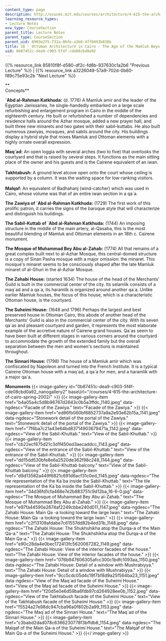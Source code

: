 ```yaml
---
content_type: page
description: http://ocwcms.mit.edu/courses/architecture/4-615-the-architecture-of-cairo-spring-2002/lecture-notes/lec16/#fieldsetlegend-settings
learning_resource_types:
- Lecture Notes
ocw_type: CourseSection
parent_title: Lecture Notes
parent_type: CourseSection
parent_uid: 6903e2f5-731a-0bfe-a3b8-4ff0493b836b
title: 16 - Ottoman Architecture in Cairo - The Age of the Mamluk Beys
uid: 0b87451c-dea9-c903-5f4f-cde08cbd0a92
---
```


{{% resource_link 85810f8f-d580-df2c-fd8b-937630c1a2b6 "Previous Lecture" %}} | {{% resource_link a3226049-57a9-702d-0b60-f89c75e93c2b "Next Lecture" %}}

**  
Concepts**

**&grave;Abd al-Rahman Katkhuda:** (d. 1776) A Mamluk amir and the leader of the Egyptian Janissaries, he single-handedly embarked on a large scale refurbishing and enlargement program in Cairo in the middle of the eighteenth century. He built or refurbished a number of dependencies and residence halls around the Azhar mosque, added a new prayer hall, and built three new minarets and two gates with their sabil-kuttabs. He also built numerous zawiyas, mosques, and sabils around the city. His buildings display a hybrid style that mixes Mamluk and Ottoman elements with a highly ornate overall expression.

**Maq&grave;ad:** An open loggia with several arches (two to five) that overlooks the courtyard and that is raised by several steps. It functions as the main sitting place of the owner and his guests and is the Cairene equivalent of an iwan.  
       
**Takhtabush:** A ground level alcove open onto the court whose ceiling is supported by a column. It was the waiting space for low-ranking visitors.  
       
**Malqaf:** An equivalent of Badhahanj (wind-catcher) which was used in Cairo, whose volume was that of an entire iwan section in a qa&grave;a.

**The Zawiya of &grave;Abd al-Rahman Katkhuda:** (1729) The first work of this prolific patron, it carries the signs of the baroque style that will characterize and distinguish his buildings.

**The Sabil-Kuttab of &grave;Abd al-Rahman Katkhuda:** (1744) An imposing structure in the middle of the main artery, al-Qasaba, this is the most beautiful blending of Mamluk and Ottoman elements in an 18th c. Cairene monument.

**The Mosque of Muhammad Bey Abu al-Zahab:** (1774) All that remains of a great complex built next to al-Azhar Mosque, this central-domed structure is a copy of Sinan Pasha mosque with a major omission: the minaret. This mosque's minaret seems to be consciously shaped after the late Mamluk minaret of al-Ghuri in the al-Azhar Mosque.

**The Zahabi House:** (started 1634) The house of the head of the Merchants' Guild is built in the commercial center of the city. Its selamlik consists of a maq&grave;ad and a qa&grave;a, its haramlik is organized around another qa&grave;a. Unlike earlier Mamluk houses, the focus of this house, which is a characteristic Ottoman house, is the courtyard.

**The Suheimi House:** (1648 and 1796) Perhaps the largest and best preserved house in Ottoman Cairo, this abode of another head of the Merchants' Guild is also in the commercial center of the city. With its seven qa&grave;as and pleasant courtyard and garden, it represents the most elaborate example of the accretive nature of Cairene grand houses. Qa&grave;as seem to have been built at different stages in various corners around the courtyard to accommodate the growth of the extended family but the overall separation between the men and women's sections is maintained throughout.

**The Sinnari House:** (1798) The house of a Mamluk amir which was confiscated by Napoleon and turned into the French Institute. It is a typical Cairene Ottoman house with a maq&grave;ad, a qa&grave;a for men, and a haramlik with a major qa&grave;a.

**Monuments**
{{< image-gallery id="0b87451c-dea9-c903-5f4f-cde08cbd0a92_nanogallery2" baseUrl="/courses/4-615-the-architecture-of-cairo-spring-2002/" >}}
{{< image-gallery-item href="b4a05a4c5d8b96767d2643c0b5a3ffdc_1140.jpeg" data-ngdesc="Facade of the Zawiya." text="Facade of the Zawiya." >}}
{{< image-gallery-item href="ed86fb060bf6852737a9a2e93e62b15a_1141.jpeg" data-ngdesc="Stonework detail of the portal of the Zawiya." text="Stonework detail of the portal of the Zawiya." >}}
{{< image-gallery-item href="7f6ba7c21a43e64bd83714903679471a_1142.jpeg" data-ngdesc="View of the Sabil-Khuttab." text="View of the Sabil-Khuttab." >}}
{{< image-gallery-item href="cb22ecf875d21c3d1f450ed3aecaddcc_1143.jpeg" data-ngdesc="View of the entrance of the Sabil-Khuttab." text="View of the entrance of the Sabil-Khuttab." >}}
{{< image-gallery-item href="dd15dd530bfe8e6a2520de362f98c248_1144.jpeg" data-ngdesc="View of the Sabil-Khuttab balcony." text="View of the Sabil-Khuttab balcony." >}}
{{< image-gallery-item href="d9d13582a449f6821c691d6acf31c0ed_1145.jpeg" data-ngdesc="The tile representation of the Ka&grave;ba inside the Sabil-Khuttab." text="The tile representation of the Ka&grave;ba inside the Sabil-Khuttab." >}}
{{< image-gallery-item href="34d36fd1cfa468e7e2b883751c9d12ba_16-6-0.jpg" data-ngdesc="The Mosque of Muhammad Bey Abu al-Zahab." text="The Mosque of Muhammad Bey Abu al-Zahab." >}}
{{< image-gallery-item href="e97fa44590e2674af2249cbbe240d011_1147.jpeg" data-ngdesc="The Zahabi House: Main Qa -a looking toward the large Iwan." text="The Zahabi House: Main Qa -a looking toward the large Iwan." >}}
{{< image-gallery-item href="c2f13109afdabe7c61557dd82b4ed31b_1148.jpeg" data-ngdesc="The Zahabi House: The Shukhshikha atop the Durqa-a of the Main Qa-a." text="The Zahabi House: The Shukhshikha atop the Durqa-a of the Main Qa-a." >}}
{{< image-gallery-item href="e90c28da4e0bec172413fc5620067282_1149.jpeg" data-ngdesc="The Zahabi House: View of the interior facades of the house." text="The Zahabi House: View of the interior facades of the house." >}}
{{< image-gallery-item href="076b947606305afcc300c1bdfc1093aa_1150.jpeg" data-ngdesc="The Zahabi House: Detail of a window with Mushrabiyya." text="The Zahabi House: Detail of a window with Mushrabiyya." >}}
{{< image-gallery-item href="9cc5cdc05d4c19f7bf8d9a25f564ba23_1151.jpeg" data-ngdesc="View of the Maq&grave;ad facade of the Suheimi House." text="View of the Maq&grave;ad facade of the Suheimi House." >}}
{{< image-gallery-item href="f20d5e0e6d59ba6fdb97cd264928ee0b_1152.jpeg" data-ngdesc="View of the Takhtabush facade of the Suheimi House." text="View of the Takhtabush facade of the Suheimi House." >}}
{{< image-gallery-item href="f5524a27e98dc947cba96a0f802b2a99_1153.jpeg" data-ngdesc="The Maq&grave;ad of the Sinnari House." text="The Maq&grave;ad of the Sinnari House." >}}
{{< image-gallery-item href="c3babd2dad078c6366230778f3bffdb8_1154.jpeg" data-ngdesc="The Malqaf of the Main Qa-a of the Suheimi House." text="The Malqaf of the Main Qa-a of the Suheimi House." >}}
{{</ image-gallery >}}
